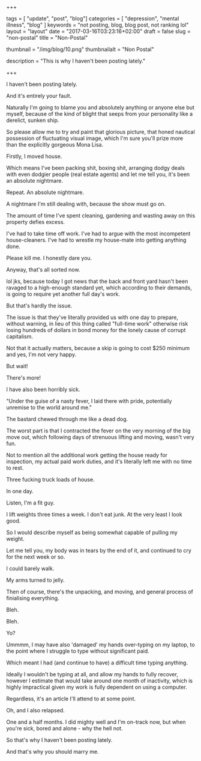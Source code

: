 +++

tags = [ "update", "post", "blog"]
categories = [ "depression", "mental illness", "blog" ]
keywords = "not posting, blog, blog post, not ranking lol" 
layout = "layout"
date = "2017-03-16T03:23:16+02:00"
draft = false
slug = "non-postal"
title = "Non-Postal"

thumbnail = "/img/blog/10.png"
thumbnailalt = "Non Postal"

description = "This is why I haven't been posting lately."


+++

<!--
Non-Postal

-->

I haven't been posting lately.

And it's entirely your fault. 

Naturally I'm going to blame you and absolutely anything or anyone else but myself, because of the kind of blight that seeps from your personality like a derelict, sunken ship. 

So please allow me to try and paint that glorious picture, that honed nautical possession of fluctuating visual image, which I'm sure you'll prize more than the explicitly gorgeous Mona Lisa.   

Firstly, I moved house.

Which means I've been packing shit, boxing shit, arranging dodgy deals with even dodgier people (real estate agents) and let me tell you, it's been an absolute nightmare.

Repeat. An absolute nightmare.

A nightmare I'm still dealing with, because the show must go on. 

The amount of time I've spent cleaning, gardening and wasting away on this property defies excess. 

I've had to take time off work. I've had to argue with the most incompetent house-cleaners. I've had to wrestle my house-mate into getting anything done. 

Please kill me. I honestly dare you.

Anyway, that's all sorted now.

lol jks, because today I got news that the back and front yard hasn't been ravaged to a high-enough standard yet, which according to their demands, is going to require yet another full day's work. 

But that's hardly the issue. 

The issue is that they've literally provided us with one day to prepare, without warning, in lieu of this thing called "full-time work" otherwise risk losing hundreds of dollars in bond money for the lonely cause of corrupt capitalism.

Not that it actually matters, because a skip is going to cost $250 minimum and yes, I'm not very happy. 

But wait!

There's more!

I have also been horribly sick.

"Under the guise of a nasty fever, I laid there with pride, potentially unremise to the world around me."

The bastard chewed through me like a dead dog.

The worst part is that I contracted the fever on the very morning of the big move out, which following days of strenuous lifting and moving, wasn't very fun. 

Not to mention all the additional work getting the house ready for inspection, my actual paid work duties, and it's literally left me with no time to rest. 

Three fucking truck loads of house. 

In one day. 

Listen, I'm a fit guy. 

I lift weights three times a week. I don't eat junk. At the very least I look good.

So I would describe myself as being somewhat capable of pulling my weight. 

Let me tell you, my body was in tears by the end of it, and continued to cry for the next week or so.

I could barely walk.

My arms turned to jelly. 

Then of course, there's the unpacking, and moving, and general process of finialising everything.

Bleh.  

Bleh.

Yo?

Ummmm, I may have also 'damaged' my hands over-typing on my laptop, to the point where I struggle to type without significant paid. 

Which meant I had (and continue to have) a difficult time typing anything.

Ideally I wouldn't be typing at all, and allow my hands to fully recover, however I estimate that would take around one month of inactivity, which is highly impractical given my work is fully dependent on using a computer.

Regardless, it's an article I'll attend to at some point.

Oh, and I also relapsed. 

One and a half months. I did mighty well and I'm on-track now, but when you're sick, bored and alone - why the hell not. 

So that's why I haven't been posting lately. 

And that's why you should marry me. 




